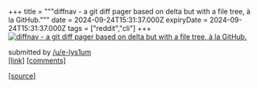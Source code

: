 +++
title = """diffnav - a git diff pager based on delta but with a file tree, à la GitHub."""
date = 2024-09-24T15:31:37.000Z
expiryDate = 2024-09-24T15:31:37.000Z
tags = ["reddit","cli"]
+++
[![diffnav - a git diff pager based on delta but with a file tree, à la GitHub.](https://external-preview.redd.it/h3GyrBRWaaL92XoSPQny3sIv4X-uespLAk1uy7pDpIs.jpg?width=640&crop=smart&auto=webp&s=57082f95a2d13a2dc9c500034de17d7bf862f04a "diffnav - a git diff pager based on delta but with a file tree, à la GitHub.")](https://www.reddit.com/r/commandline/comments/1fofcb7/diffnav_a_git_diff_pager_based_on_delta_but_with/)

submitted by [/u/e-lys1um](https://www.reddit.com/user/e-lys1um)  
[\[link\]](https://github.com/dlvhdr/diffnav) [\[comments\]](https://www.reddit.com/r/commandline/comments/1fofcb7/diffnav_a_git_diff_pager_based_on_delta_but_with/)

[[source]](https://www.reddit.com/r/commandline/comments/1fofcb7/diffnav_a_git_diff_pager_based_on_delta_but_with/)
